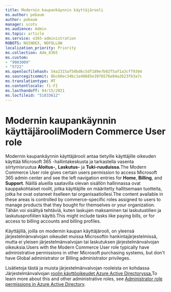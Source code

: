 ```yaml
---
title: Modernin kaupankäynnin käyttäjärooli
ms.author: pebaum
author: pebaum
manager: scotv
ms.audience: Admin
ms.topic: article
ms.service: o365-administration
ROBOTS: NOINDEX, NOFOLLOW
localization_priority: Priority
ms.collection: Adm_O365
ms.custom:
- "9003009"
- "5722"
ms.openlocfilehash: 54a2315af50bd6c5df189e7b92f5af1a3cff9304
ms.sourcegitcommit: 8bc60ec34bc1e40685e3976576e04a2623f63a7c
ms.translationtype: MT
ms.contentlocale: fi-FI
ms.lasthandoff: 04/15/2021
ms.locfileid: "51833612"
---
```

# <a name="modern-commerce-user-role"></a><span data-ttu-id="c832f-102">Modernin kaupankäynnin käyttäjärooli</span><span class="sxs-lookup"><span data-stu-id="c832f-102">Modern Commerce User role</span></span>

<span data-ttu-id="c832f-103">Modernin kaupankäynnin käyttäjärooli antaa tietyille käyttäjille oikeuden käyttää Microsoft 365 -hallintakeskusta ja tarkastella vasenta siirtymisruutua **Aloitus-,** **Laskutus-** ja **Tuki-ruuduissa.**</span><span class="sxs-lookup"><span data-stu-id="c832f-103">The Modern Commerce User role gives certain users permission to access Microsoft 365 admin center and see the left navigation entries for **Home**, **Billing**, and **Support**.</span></span> <span data-ttu-id="c832f-104">Näillä alueilla saatavilla olevan sisällön hallinnassa ovat kauppakohtaiset roolit, jotka käyttäjille on määritetty hallitsemaan tuotteita, jotka he ovat ostaneet itselleen tai organisaatiollesi.</span><span class="sxs-lookup"><span data-stu-id="c832f-104">The content available in these areas is controlled by commerce-specific roles assigned to users to manage products that they bought for themselves or your organization.</span></span> <span data-ttu-id="c832f-105">Tähän voi sisältyä tehtäviä, kuten laskujen maksaminen tai laskutustilien ja laskutusprofiilien käyttö.</span><span class="sxs-lookup"><span data-stu-id="c832f-105">This might include tasks like paying bills, or for access to billing accounts and billing profiles.</span></span>

<span data-ttu-id="c832f-106">Käyttäjillä, joilla on modernin kaupan käyttäjärooli, on yleensä järjestelmänvalvojan oikeudet muissa Microsoftin hankintajärjestelmissä, mutta ei yleisen järjestelmänvalvojan tai laskutuksen järjestelmänvalvojan oikeuksia.</span><span class="sxs-lookup"><span data-stu-id="c832f-106">Users with the Modern Commerce User role typically have administrative permissions in other Microsoft purchasing systems, but don't have Global administrator or Billing administrator privileges.</span></span>

<span data-ttu-id="c832f-107">Lisätietoja tästä ja muista järjestelmänvalvojan rooleista on kohdassa Järjestelmänvalvojan [roolin käyttöoikeudet Azure Active Directoryssa.](https://docs.microsoft.com/azure/active-directory/users-groups-roles/directory-assign-admin-roles#modern-commerce-administrator)</span><span class="sxs-lookup"><span data-stu-id="c832f-107">To learn more about this and other administrative roles, see [Administrator role permissions in Azure Active Directory](https://docs.microsoft.com/azure/active-directory/users-groups-roles/directory-assign-admin-roles#modern-commerce-administrator).</span></span>